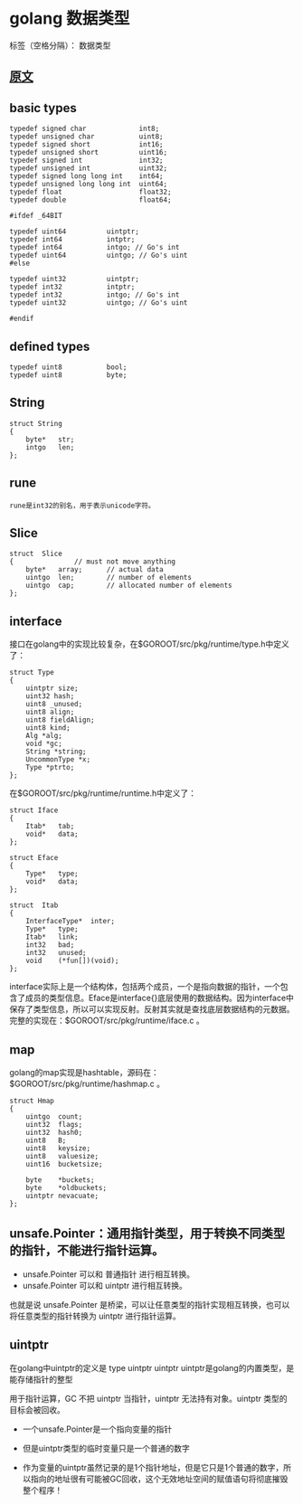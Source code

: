 ﻿# golang 数据类型

标签（空格分隔）： 数据类型

[原文][1]
---

## basic types
    
    typedef signed char             int8;
    typedef unsigned char           uint8;
    typedef signed short            int16;
    typedef unsigned short          uint16;
    typedef signed int              int32;
    typedef unsigned int            uint32;
    typedef signed long long int    int64;
    typedef unsigned long long int  uint64;
    typedef float                   float32;
    typedef double                  float64;
    
    #ifdef _64BIT
    
    typedef uint64          uintptr;
    typedef int64           intptr;
    typedef int64           intgo; // Go's int
    typedef uint64          uintgo; // Go's uint
    #else
   
    typedef uint32          uintptr;
    typedef int32           intptr;
    typedef int32           intgo; // Go's int
    typedef uint32          uintgo; // Go's uint
    
    #endif
    
## defined types
    
    typedef uint8           bool;
    typedef uint8           byte;

## String
    
    struct String
    {
        byte*   str;
        intgo   len;
    };

## rune
    rune是int32的别名，用于表示unicode字符。


## Slice
    struct  Slice
    {               // must not move anything
        byte*   array;      // actual data
        uintgo  len;        // number of elements
        uintgo  cap;        // allocated number of elements
    };

## interface
接口在golang中的实现比较复杂，在$GOROOT/src/pkg/runtime/type.h中定义了：
   
    struct Type
    {
        uintptr size;
        uint32 hash;
        uint8 _unused;
        uint8 align;
        uint8 fieldAlign;
        uint8 kind;
        Alg *alg;
        void *gc;
        String *string;
        UncommonType *x;
        Type *ptrto;
    };
    
在$GOROOT/src/pkg/runtime/runtime.h中定义了：

    struct Iface
    {
        Itab*   tab;
        void*   data;
    };
    
    struct Eface
    {
        Type*   type;
        void*   data;
    };
    
    struct  Itab
    {
        InterfaceType*  inter;
        Type*   type;
        Itab*   link;
        int32   bad;
        int32   unused;
        void    (*fun[])(void);
    };
    

interface实际上是一个结构体，包括两个成员，一个是指向数据的指针，一个包含了成员的类型信息。Eface是interface{}底层使用的数据结构。因为interface中保存了类型信息，所以可以实现反射。反射其实就是查找底层数据结构的元数据。完整的实现在：$GOROOT/src/pkg/runtime/iface.c 。

## map

golang的map实现是hashtable，源码在：$GOROOT/src/pkg/runtime/hashmap.c 。

    struct Hmap
    {
        uintgo  count;
        uint32  flags;
        uint32  hash0;
        uint8   B;
        uint8   keysize;
        uint8   valuesize;
        uint16  bucketsize;
    
        byte    *buckets;
        byte    *oldbuckets;
        uintptr nevacuate;
    };
    
    
## unsafe.Pointer：通用指针类型，用于转换不同类型的指针，不能进行指针运算。

- unsafe.Pointer 可以和 普通指针 进行相互转换。
- unsafe.Pointer 可以和 uintptr 进行相互转换。

也就是说 unsafe.Pointer 是桥梁，可以让任意类型的指针实现相互转换，也可以将任意类型的指针转换为 uintptr 进行指针运算。
  
  
## uintptr

在golang中uintptr的定义是 type uintptr uintptr uintptr是golang的内置类型，是能存储指针的整型

用于指针运算，GC 不把 uintptr 当指针，uintptr 无法持有对象。uintptr 类型的目标会被回收。
- 一个unsafe.Pointer是一个指向变量的指针
- 但是uintptr类型的临时变量只是一个普通的数字
- 作为变量的uintptr虽然记录的是1个指针地址，但是它只是1个普通的数字，所以指向的地址很有可能被GC回收，这个无效地址空间的赋值语句将彻底摧毁整个程序！

  [1]: https://www.cnblogs.com/junneyang/p/6203710.html
